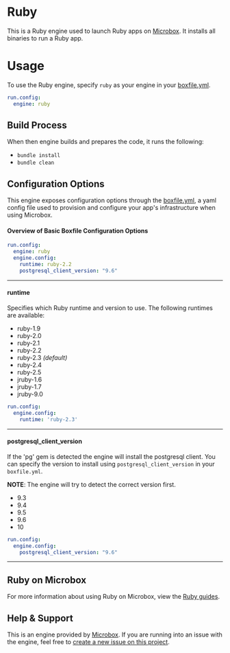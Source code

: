 # Ruby

This is a Ruby engine used to launch Ruby apps on [Microbox](http://microbox.cloud). It installs all binaries to run a Ruby app.

# Usage
To use the Ruby engine, specify `ruby` as your engine in your [boxfile.yml](http://docs.microbox.cloud/app-config/boxfile/).

```yaml
run.config:
  engine: ruby
```

## Build Process
When then engine builds and prepares the code, it runs the following:

- `bundle install`
- `bundle clean`

## Configuration Options
This engine exposes configuration options through the [boxfile.yml](http://docs.microbox.cloud/app-config/boxfile/), a yaml config file used to provision and configure your app's infrastructure when using Microbox.

#### Overview of Basic Boxfile Configuration Options
```yaml
run.config:
  engine: ruby
  engine.config:
    runtime: ruby-2.2
    postgresql_client_version: "9.6"
```

---

#### runtime
Specifies which Ruby runtime and version to use. The following runtimes are available:

- ruby-1.9
- ruby-2.0
- ruby-2.1
- ruby-2.2
- ruby-2.3 *(default)*
- ruby-2.4
- ruby-2.5
- jruby-1.6
- jruby-1.7
- jruby-9.0

```yaml
run.config:
  engine.config:
    runtime: 'ruby-2.3'
```

---

#### postgresql_client_version
If the 'pg' gem is detected the engine will install the postgresql client. You can specify the version to install using `postgresql_client_version` in your `boxfile.yml`.

**NOTE**: The engine will try to detect the correct version first.

- 9.3
- 9.4
- 9.5
- 9.6
- 10

```yaml
run.config:
  engine.config:
    postgresql_client_version: "9.6"
```

---

## Ruby on Microbox
For more information about using Ruby on Microbox, view the [Ruby guides](http://guides.microbox.cloud/ruby/).

## Help & Support
This is an engine provided by [Microbox](http://microbox.cloud). If you are running into an issue with the engine, feel free to [create a new issue on this project](https://github.com/mu-box/microbox-engine-ruby/issues/new).
